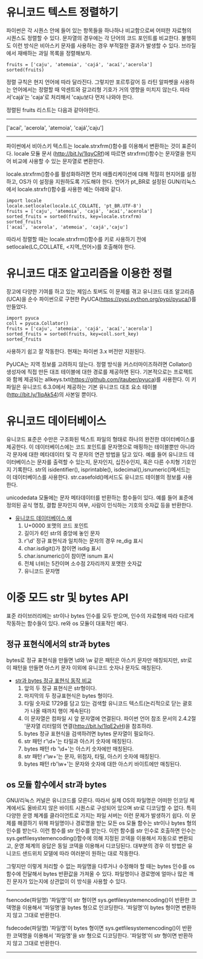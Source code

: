 # 유니코드 텍스트 정렬하기
<!-- 
[예](https://github.com/hyeonDD/fluent_python/blob/master/Part4/ex4-1/encode_decode.py)
 -->
파이썬은 각 시퀀스 안에 들어 있는 항목들을 하나하나 비교함으로써 어떠한 자료형의 시퀀스도 정렬할 수 있다. 문자열의 경우에는 각 단어의 코드 포인트를 비교한다. 불행히도 이런 방식은 비아스키 문자를 사용하는 경우 부적절한 결과가 발생할 수 있다. 브라질에서 재배하는 과일 목록을 정렬해보자.
```
fruits = ['caju', 'atemoia', 'cajá', 'acaí','acerola']
sorted(fruits)
```
정렬 규칙은 현지 언어에 따라 달라진다. 그렇지만 포르투갈어 등 라틴 알파벳을 사용하는 언어에서는 정렬할 때 악센트와 갈고리형 기호가 거의 영향을 미치지 않는다. 따라서'cajá'는 'caja'로 처리해서 'caju보다 먼저 나와야 한다.

정렬된 fruits 리스트는 다음과 같아야한다.

***
['acaí', 'acerola', 'atemoia', 'cajá','caju']
***
파이썬에서 비아스키 텍스트는 locale.strxfrm()함수를 이용해서 변환하는 것이 표준이다.
locale 모듈 문서 (http://bit.ly/1IqyCRf)에 따르면 strxfrm()함수는 문자열을 현지어 비교에 사용할 수 있는 문자열로 변환한다.

locale.strxfrm()함수를 활성화하려면 먼저 애플리케이션에 대해 적절히 현지어를 설정하고, OS가 이 설정을 지원하도록 기도해야 한다. 언어가 pt_BR로 설정된 GUN/리눅스에서 locale.strxfr()함수를 사용한 예는 아래와 같다.

```
import locale
locale.setlocale(locale.LC_COLLATE, 'pt_BR.UTF-8')
fruits = ['caju', 'atemoia', 'cajá', 'acaí','acerola']
sorted_fruits = sorted(fruits, key=locale.strxfrm)
sorted_fruits
['acaí', 'acerola', 'atemoia', 'cajá','caju']
```

따라서 정렬할 때는 locale.strxfrm()함수를 키로 사용하기 전에 setlocale(LC_COLLATE, <지역_언어>)를 호출해야 한다.

# 유니코드 대조 알고리즘을 이용한 정렬

장고에 다양한 기여를 하고 있는 제임스 토버도 이 문제를 겪고 유니코드 대조 알고리즘(UCA)을 순수 파이썬으로 구현한 PyUCA(https://pypi.python.org/pypi/pyuca/)를 만들었다.
```
import pyuca
coll = pyuca.Collator()
fruits = ['caju', 'atemoia', 'cajá', 'acaí','acerola']
sorted_fruits = sorted(fruits, key=coll.sort_key)
sorted_fruits
```

사용하기 쉽고 잘 작동한다. 현재는 파이썬 3.x 버전만 지원된다.

PyUCA는 지역 정보를 고려하지 않는다. 정렬 방식을 커스터마이즈하려면 Collator()생성자에 직접 만든 대조 테이블에 대한 경로를 제공하면 된다. 기본적으로는 프로젝트와 함께 제공되는 allkeys.txt(https://github.com/jtauber/pyuca)를 사용한다. 이 키 파일은 유니코드 6.3.0에서 제공하는 기본 유니코드 대조 요소 테이블(http://bit.ly/1IqAk54)의 사본일 뿐이다.

# 유니코드 데이터베이스
유니코드 표준은 수만은 구조화된 텍스트 파일의 형태로 하나의 완전한 데이터베이스를 제공한다.
이 데이터베이스에는 코드 포인트를 문자명으로 매핑하는 테이블뿐만 아니라 각 문자에 대한 메타데이터 및 각 문자의 연관 방법을 담고 있다.
예를 들어 유니코드 데이터베이스는 문자를 출력할 수 있는지, 문자인지, 십진수인지, 혹은 다른 수치형 기호인지 기록한다. str의 isidentifier(), isprintable(), isdecimal(),isnumeric()메서드는 이 데이터베이스를 사용한다. str.casefold()메서드도 유니코드 테이블의 정보를 사용한다.

unicodedata 모듈에는 문자 메타데이터를 반환하는 함수들이 있다. 예를 들어 표준에 정의된 공식 명칭, 결합 문자인지 여부, 사람이 인식하는 기호의 숫자값 등을 반환한다.

- [유니코드 데이터베이스 예](https://github.com/hyeonDD/fluent_python/blob/master/Part4/ex4-7/unicode_database.py)
    1. U+0000 포맷의 코드 포인트
    2. 길이가 6인 str의 중앙에 놓인 문자
    3. r'\d' 정규 표현식과 일치하는 문자의 경우 re_dig 표시
    4. char.isdigit()가 참이면 isdig 표시
    5. char.isnumeric()이 참이면 isnum 표시
    6. 전체 너비는 5칸이며 소수점 2자리까지 포맷한 숫자값
    7. 유니코드 문자명

# 이중 모드 str 및 bytes API

표준 라이브러리에는 str이나 bytes 인수를 모두 받으며, 인수의 자료형에 따라 다르게 작동하는 함수들이 있다. re와 os 모듈이 대표적인 예다.

## 정규 표현식에서의 str과 bytes

bytes로 정규 표현식을 만들면 \d와 \w 같은 패턴은 아스키 문자만 매칭되지만, str로 이 패턴을 만들면 아스키 문자 이외에 유니코드 숫자나 문자도 매칭된다.

- [str과 bytes 정규 표현식 동작 비교](https://github.com/hyeonDD/fluent_python/blob/master/Part4/ex4-7/ramanujan.py)
    1. 앞의 두 정규 표현식은 str형이다.
    2. 마지막의 두 정규표현식은 bytes 형이다.
    3. 타밀 숫자로 1729를 담고 있는 검색할 유니코드 텍스트(논리적으로 닫는 괄호가 나올 때까지 행이 계속된다)
    4. 이 문자열은 컴파일 시 앞 문자열에 연결된다. 파이썬 언어 참조 문서의 2.4.2절 '문자열 리터럴의 연결(http://bit.ly/1lqE2vH)을 참조하라.
    5. bytes 정규 표현식을 검색하려면 bytes 문자열이 필요하다.
    6. str 패턴 r'\d+'는 타밀과 아스키 숫자에 매칭된다.
    7. bytes 패턴 rb '\d+'는 아스키 숫자에만 매칭된다.
    8. str 패턴 r'\w+'는 문자, 위첨자, 타밀, 아스키 숫자에 매칭된다.
    9. bytes 패턴 rb'\w+'는 문자와 숫자에 대한 아스키 바이트에만 매칭된다.

## os 모듈 함수에서 str과 bytes
GNU/리눅스 커널은 유니코드를 모른다. 따라서 실제 OS의 파일명은 어떠한 인코딩 체계에서도 올바르지 않은 바이트 시퀀스로 구성되어 있으며 str로 디코딩할 수 없다.
특히 다양한 운영 체계를 클라이언트로 가지는 파일 서버는 이런 문제가 발생하기 쉽다.
이 문제를 해결하기 위해 파일명이나 경로명을 받는 모든 os 모듈 함수는 str이나 bytes 형의 인수를 받는다. 이런 함수를 str 인수를 받는다. 이런 함수를 str 인수로 호출하면 인수는 sys.getfilesystemencoding()함수에 의해 지정된 코덱을 이용해서 자동으로 변환되고, 운영 체계의 응답은 동일 코덱을 이용해서 디코딩된다. 대부분의 경우 이 방법은 유니코드 샌드위치 모델에 따라 여러분이 원하는 대로 작동한다.

그렇지만 이렇게 처리할 수 없는 파일명을 다루거나 수정해야 할 때는 bytes 인수를 os 함수에 전달해서 bytes 반환값을 가져올 수 있다. 파일명이나 경로명에 얼마나 많은 깨진 문자가 있는지에 상관없이 이 방식을 사용할 수 있다.

***
fsencode(파일명)
'파일명'이 str 형이면 sys.getfilesystemencoding()이 반환한 코덱명을 이용해서 '파일명'을 bytes 형으로 인코딩한다. '파일명'이 bytes 형이면 변환하지 않고 그대로 반환한다.

fsdecode(파일명)
'파일명'이 bytes 형이면 sys.getfilesystemencoding()이 반환한 코덱명을 이용해서 '파일명'을 str 형으로 디코딩한다. '파일명'이 str 형이면 반환하지 않고 그대로 반환한다.
***


